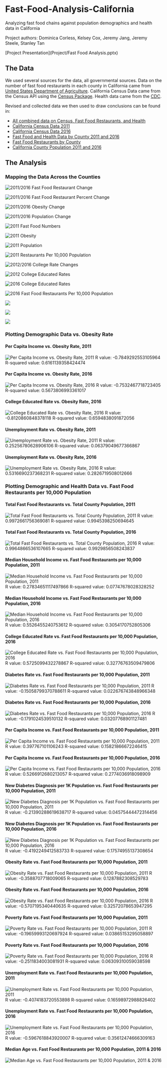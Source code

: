 # Fast-Food-Analysis-California
Analyzing fast food chains against population demographics and health data in California

Project authors: Dominica Corless, Kelsey Cox, Jeremy Jang, Jeremy Steele, Stanley Tan

[Project Presentation](Project/Fast Food Analysis.pptx)

## The Data

We used several sources for the data, all governmental sources. Data on the number of fast food restaurants in each county in California came from [United States Department of Agriculture](https://www.ers.usda.gov/data-products/food-environment-atlas/go-to-the-atlas/). California Census Data came from the Census API using the [Census Package](https://github.com/datamade/census). Health data came from the [CDC](https://gis.cdc.gov/grasp/diabetes/DiabetesAtlas.html).

Revised and collected data we then used to draw conclusions can be found in:
* [All combined data on Census, Fast Food Restaurants, and Health](Analysis/data/census_health_ff_education.csv)
* [California Census Data 2011](Analysis/data/census_data_2011.csv)
* [California Census Data 2016](Analysis/data/census_data_2016.csv)
* [Fast Food and Health Data by County 2011 and 2016](Analysis/data/big_df.csv)
* [Fast Food Restaurants by County](Analysis/data/fast_food_combined_data.csv)
* [California County Population 2011 and 2016](Analysis/data/county_2011_2016.csv)

## The Analysis

### Mapping the Data Across the Counties

![2011/2016 Fast Food Restaurant Change](Graphs/california_by_county/CA_2011_2016_Fast_Food_Change.png)

![2011/2016 Fast Food Restaurant Percent Change](Graphs/california_by_county/CA_2011_2016_Fast_food_percent_change.png)

![2011/2016 Obesity Change](Graphs/california_by_county/CA_2011_2016_Obesity_Change.png)

![2011/2016 Population Change](Graphs/california_by_county/CA_2011_2016_Pop_changes.png)

![2011 Fast Food Numbers](Graphs/california_by_county/CA_2011_Fast_Food_Numbers.png)

![2011 Obesity](Graphs/california_by_county/CA_2011_Obesity.png)

![2011 Population](Graphs/california_by_county/CA_2011_Population.png)

![2011 Restaurants Per 10,000 Population](Graphs/california_by_county/CA_2011_Restaurants_Per_10000.png)

![2012/2016 College Rate Changes](Graphs/california_by_county/CA_2012_2016_College_Rate_Changes.png)

![2012 College Educated Rates](Graphs/california_by_county/CA_2012_College_Rates.png)

![2016 College Educated Rates](Graphs/california_by_county/CA_2016_College_Rates.png)

![2016 Fast Food Restaurants Per 10,000 Population](Graphs/california_by_county/CA_2016_Fast_Food_10000.png)

![](Graphs/california_by_county/CA_2016_Fast_Food_Numbers.png)

![](Graphs/california_by_county/CA_2016_Obesity.png)

![](Graphs/california_by_county/CA_2016_Population.png)

### Plotting Demographic Data vs. Obesity Rate

#### Per Capita Income vs. Obesity Rate, 2011
![Per Capita Income vs. Obesity Rate, 2011](Analysis/Charts/obesity_income_2011.png)
R value: -0.7849292553105964
R-squared value: 0.6161139358424474

#### Per Capita Income vs. Obesity Rate, 2016
![Per Capita Income vs. Obesity Rate, 2016](Analysis/Charts/obesity_income_2016.png)
R value: -0.7532467718723405
R-squared value: 0.5673806993361017

#### College Educated Rate vs. Obesity Rate, 2016
![College Educated Rate vs. Obesity Rate, 2016](Analysis/Charts/obesity_college_2016.png)
R value: -0.8120860848378118
R-squared value: 0.6594838091872056

#### Unemployment Rate vs. Obesity Rate, 2011
![Unemployment Rate vs. Obesity Rate, 2011](Analysis/Charts/obesity_unemployment_2011.png)
R value: 0.25256780628906106
R-squared value: 0.06379049677366867

#### Unemployment Rate vs. Obesity Rate, 2016
![Unemployment Rate vs. Obesity Rate, 2016](Analysis/Charts/obesity_unemployment_2016.png)
R value: 0.5316690237368231
R-squared value: 0.2826719508012666

### Plotting Demographic and Health Data vs. Fast Food Restaurants per 10,000 Population

#### Total Fast Food Restaurants vs. Total County Population, 2011
![Total Fast Food Restaurants vs. Total County Population, 2011](Analysis/Charts/ff_population_2011.png)
R value: 0.9972661756369081
R-squared value: 0.9945398250694645

#### Total Fast Food Restaurants vs. Total County Population, 2016
![Total Fast Food Restaurants vs. Total County Population, 2016](Analysis/Charts/ff_population_2016.png)
R value: 0.9964866536107665
R-squared value: 0.9929856508243837

#### Median Household Income vs. Fast Food Restaurants per 10,000 Population, 2011
![Median Household Income vs. Fast Food Restaurants per 10,000 Population, 2011](Analysis/Charts/ff_household_income_2011.png)
R value: 0.27834651117497866
R-squared value: 0.07747678028328252

#### Median Household Income vs. Fast Food Restaurants per 10,000 Population, 2016
![Median Household Income vs. Fast Food Restaurants per 10,000 Population, 2016](Analysis/Charts/ff_household_income_2016.png)
R value: 0.5526455240753612
R-squared value: 0.3054170752805306

#### College Educated Rate vs. Fast Food Restaurants per 10,000 Population, 2016
![College Educated Rate vs. Fast Food Restaurants per 10,000 Population, 2016](Analysis/Charts/food_college_2016.png)
R value: 0.5725099432278867
R-squared value: 0.32776763509479806

#### Diabetes Rate vs. Fast Food Restaurants per 10,000 Population, 2011
![Diabetes Rate vs. Fast Food Restaurants per 10,000 Population, 2011](Analysis/Charts/food_diabetes_2011.png)
R value: -0.15058799370788611
R-squared value: 0.022676743848966348

#### Diabetes Rate vs. Fast Food Restaurants per 10,000 Population, 2016
![Diabetes Rate vs. Fast Food Restaurants per 10,000 Population, 2016](Analysis/Charts/food_diabetes_2016.png)
R value: -0.1791024539510132
R-squared value: 0.03207768901127481

#### Per Capita Income vs. Fast Food Restaurants per 10,000 Population, 2011
![Per Capita Income vs. Fast Food Restaurants per 10,000 Population, 2011](Analysis/Charts/food_income_2011.png)
R value: 0.397767101106243
R-squared value: 0.15821866672246415

#### Per Capita Income vs. Fast Food Restaurants per 10,000 Population, 2016
![Per Capita Income vs. Fast Food Restaurants per 10,000 Population, 2016](Analysis/Charts/food_income_2016.png)
R value: 0.5266912680213057
R-squared value: 0.2774036918098909

#### New Diabetes Diagnosis per 1K Population vs. Fast Food Restaurants per 10,000 Population, 2011
![New Diabetes Diagnosis per 1K Population vs. Fast Food Restaurants per 10,000 Population, 2011](Analysis/Charts/food_new_diabetes_2011.png)
R value: -0.21390288619638717
R-squared value: 0.04575444472314456

#### New Diabetes Diagnosis per 1K Population vs. Fast Food Restaurants per 10,000 Population, 2016
![New Diabetes Diagnosis per 1K Population vs. Fast Food Restaurants per 10,000 Population, 2016](Analysis/Charts/food_new_diabetes_2016.png)
R value: -0.4192249412583733
R-squared value: 0.17574955137308654

#### Obesity Rate vs. Fast Food Restaurants per 10,000 Population, 2011
![Obesity Rate vs. Fast Food Restaurants per 10,000 Population, 2011](Analysis/Charts/food_obesity_2011.png)
R value: -0.3588707718009065
R-squared value: 0.1287882308529783

#### Obesity Rate vs. Fast Food Restaurants per 10,000 Population, 2016
![Obesity Rate vs. Fast Food Restaurants per 10,000 Population, 2016](Analysis/Charts/food_obesity_2016.png)
R value: -0.5707195340440635
R-squared value: 0.32572078653947295

#### Poverty Rate vs. Fast Food Restaurants per 10,000 Population, 2011
![Poverty Rate vs. Fast Food Restaurants per 10,000 Population, 2011](Analysis/Charts/food_poverty_2011.png)
R value: -0.19659993120697924
R-squared value: 0.03865153295058897

#### Poverty Rate vs. Fast Food Restaurants per 10,000 Population, 2016
![Poverty Rate vs. Fast Food Restaurants per 10,000 Population, 2016](Analysis/Charts/food_poverty_2016.png)
R value: -0.2511834003081931
R-squared value: 0.06309310059038598

#### Unemployment Rate vs. Fast Food Restaurants per 10,000 Population, 2011
![Unemployment Rate vs. Fast Food Restaurants per 10,000 Population, 2011](Analysis/Charts/food_unemployment_2011.png)
R value: -0.4074183720553898
R-squared value: 0.16598972988826402

#### Unemployment Rate vs. Fast Food Restaurants per 10,000 Population, 2016
![Unemployment Rate vs. Fast Food Restaurants per 10,000 Population, 2016](Analysis/Charts/food_unemployment_2016.png)
R value: -0.5967618843920007
R-squared value: 0.35612474666309163

#### Median Age vs. Fast Food Restaurants per 10,000 Population, 2011 & 2016
![Median Age vs. Fast Food Restaurants per 10,000 Population, 2011 & 2016](Analysis/Charts/median_age_v_ff_scatter.png)